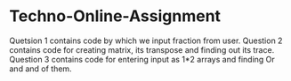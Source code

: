 # Techno-Online-Assignment
Quetsion 1 contains code by which we input fraction from user.
Question 2 contains code for creating matrix, its transpose and finding out its trace.
Question 3 contains code for entering input as 1*2 arrays and finding Or and and of them.
